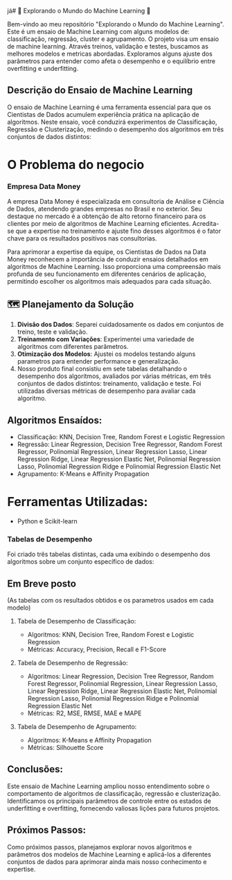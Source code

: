 já# 🚀 Explorando o Mundo do Machine Learning 🤖

Bem-vindo ao meu repositório "Explorando o Mundo do Machine Learning". Este é um ensaio de Machine Learning com alguns modelos de: classificação, regressão, cluster e agrupamento.
O projeto visa um ensaio de machine learning. Através treinos, validação e testes, buscamos as melhores modelos e metricas abordadas. Exploramos alguns ajuste dos parâmetros para entender como afeta o desempenho e o equilíbrio entre overfitting e underfitting.

## Descrição do Ensaio de Machine Learning

O ensaio de Machine Learning é uma ferramenta essencial para que os Cientistas de Dados acumulem experiência prática na aplicação de algoritmos. Neste ensaio, você conduzirá experimentos de Classificação, Regressão e Clusterização, medindo o desempenho dos algoritmos em três conjuntos de dados distintos:

# O Problema do negocio
### Empresa Data Money
A empresa Data Money é especializada em consultoria de Análise e Ciência de Dados, atendendo grandes empresas no Brasil e no exterior. Seu destaque no mercado é a obtenção de alto retorno financeiro para os clientes por meio de algoritmos de Machine Learning eficientes. Acredita-se que a expertise no treinamento e ajuste fino desses algoritmos é o fator chave para os resultados positivos nas consultorias.

Para aprimorar a expertise da equipe, os Cientistas de Dados na Data Money reconhecem a importância de conduzir ensaios detalhados em algoritmos de Machine Learning. Isso proporciona uma compreensão mais profunda de seu funcionamento em diferentes cenários de aplicação, permitindo escolher os algoritmos mais adequados para cada situação.

## 🗺️ Planejamento da Solução

1. **Divisão dos Dados**: Separei cuidadosamente os dados em conjuntos de treino, teste e validação.
2. **Treinamento com Variações**: Experimentei uma variedade de algoritmos com diferentes parâmetros.
3. **Otimização dos Modelos**: Ajustei os modelos testando alguns parametros para entender performance e generalização.
4. Nosso produto final consistiu em sete tabelas detalhando o desempenho dos algoritmos, avaliados por várias métricas, em três conjuntos de dados distintos: treinamento, validação e teste.
Foi utilizadas diversas métricas de desempenho para avaliar cada algoritmo.

## Algoritmos Ensaídos:
* Classificação: KNN, Decision Tree, Random Forest e Logistic Regression
* Regressão: Linear Regression, Decision Tree Regressor, Random Forest Regressor, Polinomial Regression, Linear Regression Lasso, Linear Regression Ridge, Linear Regression Elastic Net, Polinomial Regression Lasso, Polinomial Regression Ridge e Polinomial Regression Elastic Net
* Agrupamento: K-Means e Affinity Propagation

# Ferramentas Utilizadas:
* Python e Scikit-learn

### Tabelas de Desempenho

Foi criado três tabelas distintas, cada uma exibindo o desempenho dos algoritmos sobre um conjunto específico de dados:

## Em Breve posto
(As tabelas com os resultados obtidos e os parametros usados em cada modelo)

1. Tabela de Desempenho de Classificação:
   - Algoritmos: KNN, Decision Tree, Random Forest e Logistic Regression
   - Métricas: Accuracy, Precision, Recall e F1-Score

2. Tabela de Desempenho de Regressão:
   - Algoritmos: Linear Regression, Decision Tree Regressor, Random Forest Regressor, Polinomial Regression, Linear Regression Lasso, Linear Regression Ridge, Linear Regression Elastic Net, Polinomial Regression Lasso, Polinomial Regression Ridge e Polinomial Regression Elastic Net
   - Métricas: R2, MSE, RMSE, MAE e MAPE

3. Tabela de Desempenho de Agrupamento:
   - Algoritmos: K-Means e Affinity Propagation
   - Métricas: Silhouette Score

## Conclusões:
Este ensaio de Machine Learning ampliou nosso entendimento sobre o comportamento de algoritmos de classificação, regressão e clusterização. Identificamos os principais parâmetros de controle entre os estados de underfitting e overfitting, fornecendo valiosas lições para futuros projetos.

## Próximos Passos:
Como próximos passos, planejamos explorar novos algoritmos e parâmetros dos modelos de Machine Learning e aplicá-los a diferentes conjuntos de dados para aprimorar ainda mais nosso conhecimento e expertise.


